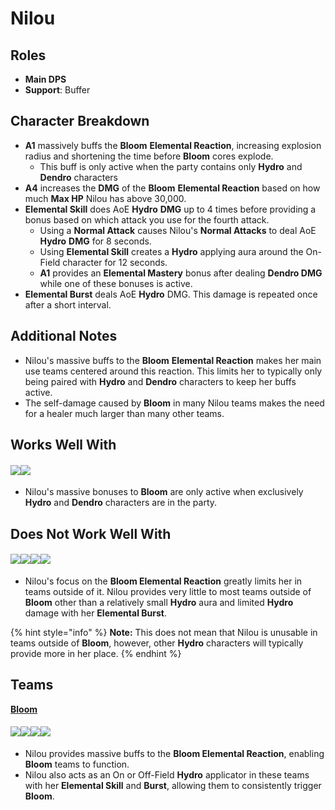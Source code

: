 # Nilou

## **Roles**

* **Main DPS**
* **Support**: Buffer

## **Character Breakdown**

* **A1** massively buffs the **Bloom** **Elemental Reaction**, increasing explosion radius and shortening the time before **Bloom** cores explode.
  * This buff is only active when the party contains only **Hydro** and **Dendro** characters
* **A4** increases the **DMG** of the **Bloom** **Elemental Reaction** based on how much **Max HP** Nilou has above 30,000.
* **Elemental Skill** does AoE **Hydro** **DMG** up to 4 times before providing a bonus based on which attack you use for the fourth attack.
  * Using a **Normal Attack** causes Nilou's **Normal Attacks** to deal AoE **Hydro** **DMG** for 8 seconds.
  * Using **Elemental Skill** creates a **Hydro** applying aura around the On-Field character for 12 seconds.
  * **A1** provides an **Elemental Mastery** bonus after dealing **Dendro DMG** while one of these bonuses is active.
* **Elemental Burst** deals AoE **Hydro** DMG. This damage is repeated once after a short interval.

## **Additional Notes**

* Nilou's massive buffs to the **Bloom** **Elemental Reaction** makes her main use teams centered around this reaction. This limits her to typically only being paired with **Hydro** and **Dendro** characters to keep her buffs active.
* The self-damage caused by **Bloom** in many Nilou teams makes the need for a healer much larger than many other teams.

## **Works Well With**

#### ![](../../.gitbook/assets/ui\_icon\_hydro.webp)![](../../.gitbook/assets/ui\_icon\_dendro.webp)

* Nilou's massive bonuses to **Bloom** are only active when exclusively **Hydro** and **Dendro** characters are in the party.

## **Does Not Work Well With**

#### ![](../../.gitbook/assets/ui\_icon\_anemo.webp)![](../../.gitbook/assets/ui\_icon\_electro.webp)![](../../.gitbook/assets/ui\_icon\_cryo.webp)![](../../.gitbook/assets/ui\_icon\_geo.webp)

* Nilou's focus on the **Bloom Elemental Reaction** greatly limits her in teams outside of it. Nilou provides very little to most teams outside of **Bloom** other than a relatively small **Hydro** aura and limited **Hydro** damage with her **Elemental Burst**.

{% hint style="info" %}
**Note:** This does not mean that Nilou is unusable in teams outside of **Bloom**, however, other **Hydro** characters will typically provide more in her place.
{% endhint %}

## **Teams**

[**Bloom**](../../teams/anemo-1.md)

#### ![](../../.gitbook/assets/ui\_avataricon\_nilou.png)![](../../.gitbook/assets/ui\_avataricon\_kokomi.png)![](../../.gitbook/assets/ui\_avataricon\_collei.png)![](../../.gitbook/assets/ui\_avataricon\_traveler\_dendro.png)

* Nilou provides massive buffs to the **Bloom Elemental Reaction**, enabling **Bloom** teams to function.
* Nilou also acts as an On or Off-Field **Hydro** applicator in these teams with her **Elemental Skill** and **Burst**, allowing them to consistently trigger **Bloom**.
